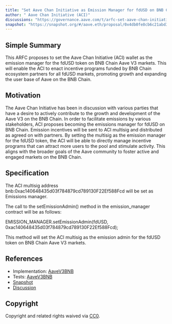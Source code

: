 ```yaml
---
title: "Set Aave Chan Initiative as Emission Manager for fdUSD on BNB Chain Aave V3"
author: " Aave Chan Initiative (ACI)"
discussions: "https://governance.aave.com/t/arfc-set-aave-chan-initiative-as-emission-manager-for-fdusd-on-bnb-chain-aave-v3/16558"
snapshot: "https://snapshot.org/#/aave.eth/proposal/0x4db0fe8cb6c21abd34e4d38836db72ed7f1b06c91386ec9e637df8786a289d0d"
---
```


## Simple Summary

This ARFC proposes to set the Aave Chan Initiative (ACI) wallet as the emission manager for the fdUSD token on BNB Chain Aave V3 markets. This will enable the ACI to enact incentive programs funded by BNB Chain ecosystem partners for all fdUSD markets, promoting growth and expanding the user base of Aave on the BNB Chain.

## Motivation

The Aave Chan Initiative has been in discussion with various parties that have a desire to actively contribute to the growth and development of the Aave V3 on the BNB Chain. In order to facilitate emissions by various stakeholders, ACI proposes becoming the emissions manager for fdUSD on BNB Chain. Emission incentives will be sent to ACI multisig and distributed as agreed on with partners. By setting the multisig as the emission manager for the fdUSD token, the ACI will be able to directly manage incentive programs that can attract more users to the pool and stimulate activity. This aligns with the broader goals of the Aave community to foster active and engaged markets on the BNB Chain.

## Specification

The ACI multisig address bnb:0xac140648435d03f784879cd789130F22Ef588Fcd will be set as Emissions manager.

The call to the setEmissionAdmin() method in the emission_manager contract will be as follows:

EMISSION_MANAGER.setEmissionAdmin(fdUSD, 0xac140648435d03f784879cd789130F22Ef588Fcd);

This method will set the ACI multisig as the emission admin for the fdUSD token on BNB Chain Aave V3 markets.

## References

- Implementation: [AaveV3BNB](https://github.com/bgd-labs/aave-proposals-v3/blob/b43ea63eb57a498f1690a930f2faf822c2ed26c3/src/20240208_AaveV3BNB_SetAaveChanInitiativeAsEmissionManagerForFdUSDOnBNBChainAaveV3/AaveV3BNB_SetAaveChanInitiativeAsEmissionManagerForFdUSDOnBNBChainAaveV3_20240208.sol)
- Tests: [AaveV3BNB](https://github.com/bgd-labs/aave-proposals-v3/blob/b43ea63eb57a498f1690a930f2faf822c2ed26c3/src/20240208_AaveV3BNB_SetAaveChanInitiativeAsEmissionManagerForFdUSDOnBNBChainAaveV3/AaveV3BNB_SetAaveChanInitiativeAsEmissionManagerForFdUSDOnBNBChainAaveV3_20240208.t.sol)
- [Snapshot](https://snapshot.org/#/aave.eth/proposal/0x4db0fe8cb6c21abd34e4d38836db72ed7f1b06c91386ec9e637df8786a289d0d)
- [Discussion](https://governance.aave.com/t/arfc-set-aave-chan-initiative-as-emission-manager-for-fdusd-on-bnb-chain-aave-v3/16558)

## Copyright

Copyright and related rights waived via [CC0](https://creativecommons.org/publicdomain/zero/1.0/).
